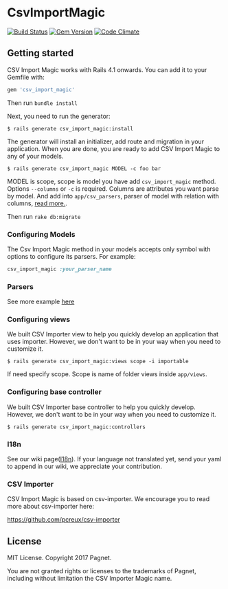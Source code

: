 # CsvImportMagic

[![Build Status](https://travis-ci.org/Pagnet/csv_import_magic.svg?branch=master)](https://travis-ci.org/Pagnet/csv_import_magic)
[![Gem Version](https://badge.fury.io/rb/csv_import_magic.svg)](https://badge.fury.io/rb/csv_import_magic)
[![Code Climate](https://codeclimate.com/github/Pagnet/csv_import_magic/badges/gpa.svg)](https://codeclimate.com/github/Pagnet/csv_import_magic)

## Getting started

CSV Import Magic works with Rails 4.1 onwards. You can add it to your Gemfile with:

```ruby
gem 'csv_import_magic'
```

Then run `bundle install`

Next, you need to run the generator:

```console
$ rails generate csv_import_magic:install
```

The generator will install an initializer, add route and migration in your application. When you are done, you are ready to add CSV Import Magic to any of your models.

```console
$ rails generate csv_import_magic MODEL -c foo bar
```

MODEL is scope, scope is model you have add `csv_import_magic` method.
Options `--columns` or `-c` is required.
Columns are attributes you want parse by model.
And add into `app/csv_parsers`, parser of model with relation with columns, [read more.](#configuring-models).

Then run `rake db:migrate`

### Configuring Models

The Csv Import Magic method in your models accepts only symbol with options to configure its parsers. For example:

```ruby
csv_import_magic :your_parser_name
```

### Parsers

See more example [here](https://github.com/pcreux/csv-importer#usage-tldr)

### Configuring views

We built CSV Importer view to help you quickly develop an application that uses importer.
However, we don't want to be in your way when you need to customize it.

```console
$ rails generate csv_import_magic:views scope -i importable
```

If need specify scope.
Scope is name of folder views inside `app/views`.

### Configuring base controller

We built CSV Importer base controller to help you quickly develop.
However, we don't want to be in your way when you need to customize it.

```console
$ rails generate csv_import_magic:controllers
```

### I18n

See our wiki page([I18n](https://github.com/Pagnet/csv_import_magic/wiki/I18n)).
If your language not translated yet, send your yaml to append in our wiki, we appreciate your contribution.

### CSV Importer

CSV Import Magic is based on csv-importer. We encourage you to read more about csv-importer here:

https://github.com/pcreux/csv-importer

## License

MIT License. Copyright 2017 Pagnet.

You are not granted rights or licenses to the trademarks of Pagnet, including without limitation the CSV Importer Magic name.
